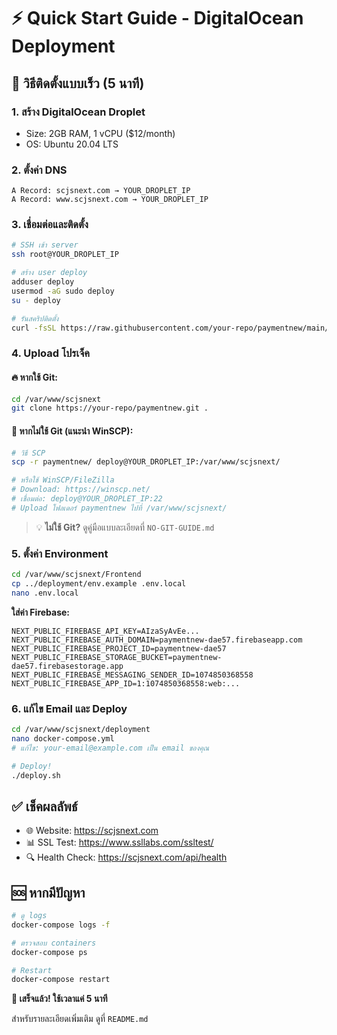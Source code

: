 # ⚡ Quick Start Guide - DigitalOcean Deployment

## 🚀 วิธีติดตั้งแบบเร็ว (5 นาที)

### 1. สร้าง DigitalOcean Droplet
- Size: 2GB RAM, 1 vCPU ($12/month)
- OS: Ubuntu 20.04 LTS

### 2. ตั้งค่า DNS
```
A Record: scjsnext.com → YOUR_DROPLET_IP
A Record: www.scjsnext.com → YOUR_DROPLET_IP
```

### 3. เชื่อมต่อและติดตั้ง
```bash
# SSH เข้า server
ssh root@YOUR_DROPLET_IP

# สร้าง user deploy
adduser deploy
usermod -aG sudo deploy
su - deploy

# รันสคริปติดตั้ง
curl -fsSL https://raw.githubusercontent.com/your-repo/paymentnew/main/deployment/install.sh | bash
```

### 4. Upload โปรเจ็ค

#### 🔥 หากใช้ Git:
```bash
cd /var/www/scjsnext
git clone https://your-repo/paymentnew.git .
```

#### 🚀 หากไม่ใช้ Git (แนะนำ WinSCP):
```bash
# วิธี SCP
scp -r paymentnew/ deploy@YOUR_DROPLET_IP:/var/www/scjsnext/

# หรือใช้ WinSCP/FileZilla
# Download: https://winscp.net/
# เชื่อมต่อ: deploy@YOUR_DROPLET_IP:22
# Upload โฟลเดอร์ paymentnew ไปที่ /var/www/scjsnext/
```

> 💡 **ไม่ใช้ Git?** ดูคู่มือแบบละเอียดที่ `NO-GIT-GUIDE.md`

### 5. ตั้งค่า Environment
```bash
cd /var/www/scjsnext/Frontend
cp ../deployment/env.example .env.local
nano .env.local
```

**ใส่ค่า Firebase:**
```env
NEXT_PUBLIC_FIREBASE_API_KEY=AIzaSyAvEe...
NEXT_PUBLIC_FIREBASE_AUTH_DOMAIN=paymentnew-dae57.firebaseapp.com
NEXT_PUBLIC_FIREBASE_PROJECT_ID=paymentnew-dae57
NEXT_PUBLIC_FIREBASE_STORAGE_BUCKET=paymentnew-dae57.firebasestorage.app
NEXT_PUBLIC_FIREBASE_MESSAGING_SENDER_ID=1074850368558
NEXT_PUBLIC_FIREBASE_APP_ID=1:1074850368558:web:...
```

### 6. แก้ไข Email และ Deploy
```bash
cd /var/www/scjsnext/deployment
nano docker-compose.yml
# แก้ไข: your-email@example.com เป็น email ของคุณ

# Deploy!
./deploy.sh
```

## ✅ เช็คผลลัพธ์

- 🌐 Website: https://scjsnext.com
- 📊 SSL Test: https://www.ssllabs.com/ssltest/
- 🔍 Health Check: https://scjsnext.com/api/health

## 🆘 หากมีปัญหา

```bash
# ดู logs
docker-compose logs -f

# ตรวจสอบ containers
docker-compose ps

# Restart
docker-compose restart
```

**🎉 เสร็จแล้ว! ใช้เวลาแค่ 5 นาที**

สำหรับรายละเอียดเพิ่มเติม ดูที่ `README.md` 